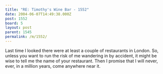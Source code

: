 ```yaml
---
title: "RE: Timothy's Wine Bar - 1552"
date: 2004-06-07T14:49:38.000Z
post: 1552
board: 5
layout: post
parent: 1545
permalink: /m/1552/
---
```

Last time I looked there were at least a couple of restaurants in London.  So, unless you want to run the risk of me wandering in by accident, it might be wise to tell me the name of your restaurant.  Then I promise that I will never, ever, in a million years, come anywhere near it.
